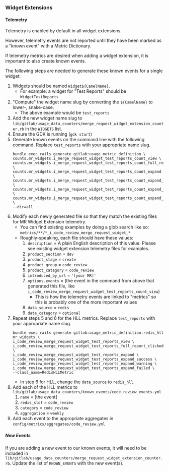 ### Widget Extensions

#### Telemetry

Telemetry is enabled by default in all widget extensions.

However, telemetry events are not reported until they have been marked as a "known event" with a Metric Dictionary.

If telemetry metrics are desired when adding a widget extension, it is important to also create known events.

The following steps are needed to generate these known events for a single widget:

1. Widgets should be named `Widget${CamelName}`.
    - For example: a widget for "Test Reports" should be `WidgetTestReports`
1. "Compute" the widget name slug by converting the `${CamelName}` to lower-, snake-case.
    - The above example would be `test_reports`
1. Add the new widget name slug to `lib/gitlab/usage_data_counters/merge_request_widget_extension_counter.rb` in the `WIDGETS` list.
1. Ensure the GDK is running (`gdk start`)
1. Generate known events on the command line with the following command. Replace `test_reports` with your appropriate name slug.
    ```
    bundle exec rails generate gitlab:usage_metric_definition \
    counts.mr_widgets.i_merge_request_widget_test_reports_count_view \
    counts.mr_widgets.i_merge_request_widget_test_reports_count_full_report_clicked \
    counts.mr_widgets.i_merge_request_widget_test_reports_count_expand \
    counts.mr_widgets.i_merge_request_widget_test_reports_count_expand_success \
    counts.mr_widgets.i_merge_request_widget_test_reports_count_expand_warning \
    counts.mr_widgets.i_merge_request_widget_test_reports_count_expand_failed \
    --dir=all
    ```
1. Modify each newly generated file so that they match the existing files for MR Widget Extension telemetry.
    - You can find existing examples by doing a glob search like so: `metrics/**/*_i_code_review_merge_request_widget_*`
    - Roughly-speaking, each file should have these values:
        1. `description` = A plain English description of this value. Please see existing widget extension telemetry files for examples.
        1. `product_section` = `dev`
        1. `product_stage` = `create`
        1. `product_group` = `code_review`
        1. `product_category` = `code_review`
        1. `introduced_by_url` = `'[your MR]'`
        1. `options.events` = (the event in the command from above that generated this file, like `i_code_review_merge_request_widget_test_reports_count_view`)
            - This is how the telemetry events are linked to "metrics" so this is probably one of the more important values
        1. `data_source` = `redis`
        1. `data_category` = `optional`
1. Repeat steps 5 and 6 for the HLL metrics. Replace `test_reports` with your appropriate name slug.
    ```
    bundle exec rails generate gitlab:usage_metric_definition:redis_hll mr_widgets \
    i_code_review_merge_request_widget_test_reports_view \
    i_code_review_merge_request_widget_test_reports_full_report_clicked \
    i_code_review_merge_request_widget_test_reports_expand \
    i_code_review_merge_request_widget_test_reports_expand_success \
    i_code_review_merge_request_widget_test_reports_expand_warning \
    i_code_review_merge_request_widget_test_reports_expand_failed \
    --class_name=RedisHLLMetric
    ```
    - In step 6 for HLL, change the `data_source` to `redis_hll`.
1. Add each of the HLL metrics to `lib/gitlab/usage_data_counters/known_events/code_review_events.yml`
    1. `name` = [the event]
    1. `redis_slot` = `code_review`
    1. `category` = `code_review`
    1. `aggregation` = `weekly`
1. Add each event to the appropriate aggregates in `config/metrics/aggregates/code_review.yml`

##### New Events

If you are adding a new event to our known events, it will need to be included in `lib/gitlab/usage_data_counters/merge_request_widget_extension_counter.rb`. Update the list of `KNOWN_EVENTS` with the new event(s).
